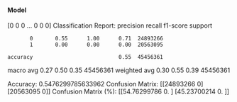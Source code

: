#### Model
[0 0 0 ... 0 0 0]
Classification Report:
              precision    recall  f1-score   support

           0       0.55      1.00      0.71  24893266
           1       0.00      0.00      0.00  20563095

    accuracy                           0.55  45456361
   macro avg       0.27      0.50      0.35  45456361
weighted avg       0.30      0.55      0.39  45456361

Accuracy: 0.5476299785633962
Confusion Matrix:
[[24893266        0]
 [20563095        0]]
Confusion Matrix (%):
[[54.76299786  0.        ]
 [45.23700214  0.        ]]
